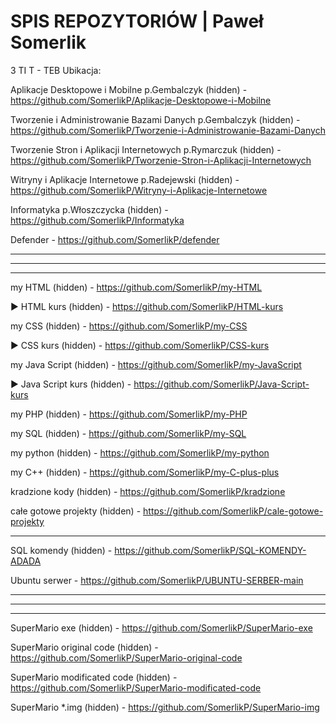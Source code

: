 # SPIS REPOZYTORIÓW | Paweł Somerlik

3 TI T - TEB Ubikacja:


Aplikacje Desktopowe i Mobilne p.Gembalczyk (hidden) - https://github.com/SomerlikP/Aplikacje-Desktopowe-i-Mobilne


Tworzenie i Administrowanie Bazami Danych p.Gembalczyk (hidden) - https://github.com/SomerlikP/Tworzenie-i-Administrowanie-Bazami-Danych


Tworzenie Stron i Aplikacji Internetowych p.Rymarczuk (hidden) - https://github.com/SomerlikP/Tworzenie-Stron-i-Aplikacji-Internetowych


Witryny i Aplikacje Internetowe p.Radejewski (hidden) - https://github.com/SomerlikP/Witryny-i-Aplikacje-Internetowe


Informatyka p.Włoszczycka (hidden) - https://github.com/SomerlikP/Informatyka

Defender - https://github.com/SomerlikP/defender

-------------------------------------------------------------------------------------------------------------------------------------------------------------------------
-------------------------------------------------------------------------------------------------------------------------------------------------------------------------
-------------------------------------------------------------------------------------------------------------------------------------------------------------------------

my HTML (hidden) - https://github.com/SomerlikP/my-HTML

▶ HTML kurs (hidden) - https://github.com/SomerlikP/HTML-kurs

my CSS (hidden) - https://github.com/SomerlikP/my-CSS

▶ CSS kurs (hidden) - https://github.com/SomerlikP/CSS-kurs

my Java Script (hidden) - https://github.com/SomerlikP/my-JavaScript

▶ Java Script kurs (hidden) - https://github.com/SomerlikP/Java-Script-kurs

my PHP (hidden) - https://github.com/SomerlikP/my-PHP

my SQL (hidden) - https://github.com/SomerlikP/my-SQL

my python (hidden) - https://github.com/SomerlikP/my-python

my C++ (hidden) - https://github.com/SomerlikP/my-C-plus-plus

kradzione kody (hidden) - https://github.com/SomerlikP/kradzione

całe gotowe projekty (hidden) - https://github.com/SomerlikP/cale-gotowe-projekty

-------------------------------------------------------------------------------------------------------------------------------------------------------------------------

SQL komendy (hidden) - https://github.com/SomerlikP/SQL-KOMENDY-ADADA

Ubuntu serwer - https://github.com/SomerlikP/UBUNTU-SERBER-main

-------------------------------------------------------------------------------------------------------------------------------------------------------------------------
-------------------------------------------------------------------------------------------------------------------------------------------------------------------------
-------------------------------------------------------------------------------------------------------------------------------------------------------------------------

SuperMario exe (hidden) - https://github.com/SomerlikP/SuperMario-exe

SuperMario original code (hidden) - https://github.com/SomerlikP/SuperMario-original-code

SuperMario modificated code (hidden) - https://github.com/SomerlikP/SuperMario-modificated-code

SuperMario *.img (hidden) - https://github.com/SomerlikP/SuperMario-img

